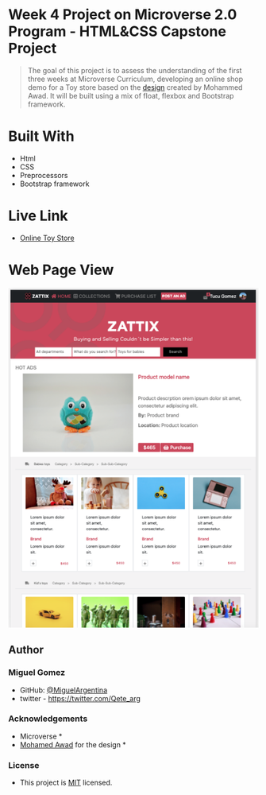 # Week 4 Project on Microverse 2.0 Program - HTML&CSS Capstone Project


> The goal of this project is to assess the understanding of the first three weeks at Microverse Curriculum, developing an online shop demo for a Toy store based on the [design](https://www.behance.net/gallery/24796463/ZATTIX) created by Mohammed Awad. It will be built using a mix of float, flexbox and Bootstrap framework.


# Built With

* Html
* CSS
* Preprocessors
* Bootstrap framework

# Live Link

* [Online Toy Store](https://miguelargentina.github.io/html-css-capstone-project/)

# Web Page View

<img width="1260" alt="Screenshot of the web page" src="https://github.com/MiguelArgentina/html-css-capstone-project/blob/initial-branch/online-store-screenshot.png">

## Author

### Miguel Gomez
* GitHub: [@MiguelArgentina](https://github.com/MiguelArgentina)
* twitter - https://twitter.com/Qete_arg

### Acknowledgements
* Microverse * 
* [Mohamed Awad](https://www.behance.net/M_Awad) for the design *

### License
* This project is [MIT](https://github.com/MiguelArgentina/html-css-capstone-project/blob/initial-branch/licence.md) licensed.
